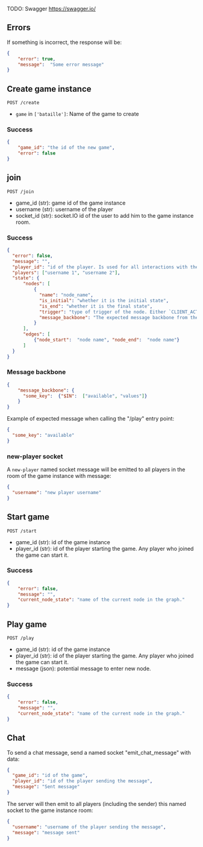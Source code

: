 TODO: Swagger https://swagger.io/
## Errors
If something is incorrect, the response will be:
```json
{
    "error": true,
    "message":  "Some error message"
}
```

## Create game instance

`POST /create`
- `game` in `['bataille']`:  Name of the game to create

### Success
```json
{
    "game_id": "the id of the new game",
    "error": false
}
```

## join

`POST /join`
  - game_id (str): game id of the game instance
  - username (str): username of the player
  - socket_id (str): socket.IO id of the user to add him to the game instance room.

### Success
```json
{
  "error": false,
  "message": "",
  "player_id": "id of the player. Is used for all interactions with the server.",
  "players": ["username 1", "username 2"],
  "state": {
      "nodes": [
          {
            "name": "node_name",
            "is_initial": "whether it is the initial state",
            "is_end": "whether it is the final state",
            "trigger": "type of trigger of the node. Either `CLIENT_ACTION` if state starts if the client calls the /play API, or null if started automatically.",
            "message_backbone": "The expected message backbone from the server when this node is triggered"
          }
      ],
      "edges": [
          {"node_start":  "node name", "node_end":  "node name"}
      ]
  }
}
```
### Message backbone
```json
{
    "message_backbone": {
      "some_key":  {"$IN":  ["available", "values"]}
    }
}
```
Example of expected message when calling the "/play" entry point:
```json
{
  "some_key": "available"
}
```

### new-player socket
A `new-player` named socket message will be emitted to all players in the room of the game instance with message:
```json
{
  "username": "new player username"
}
```

## Start game

`POST /start`
- game_id (str): id of the game instance
- player_id (str): id of the player starting the game. Any player who joined the game can start it.

### Success
```json
{
    "error": false,
    "message": "",
    "current_node_state": "name of the current node in the graph."
}
```


## Play game

`POST /play`
- game_id (str): id of the game instance
- player_id (str): id of the player starting the game. Any player who joined the game can start it.
- message (json): potential message to enter new node.

### Success
```json
{
    "error": false,
    "message": "",
    "current_node_state": "name of the current node in the graph."
}
```


## Chat
To send a chat message, send a named socket "emit_chat_message" with data:
```json
{
  "game_id": "id of the game",
  "player_id": "id of the player sending the message",
  "message": "Sent message"
}
```

The server will then emit to all players (including the sender) this named socket to the game instance room:
```json
{
  "username": "username of the player sending the message",
  "message": "message sent"
}
```
